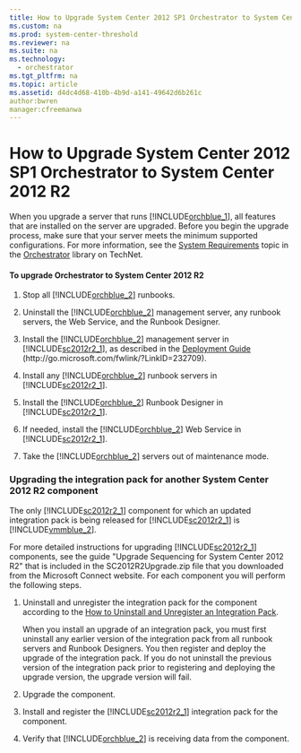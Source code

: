 ```yaml
---
title: How to Upgrade System Center 2012 SP1 Orchestrator to System Center 2012 R2
ms.custom: na
ms.prod: system-center-threshold
ms.reviewer: na
ms.suite: na
ms.technology: 
  - orchestrator
ms.tgt_pltfrm: na
ms.topic: article
ms.assetid: d4dc4d68-410b-4b9d-a141-49642d6b261c
author:bwren
manager:cfreemanwa
---
```

# How to Upgrade System Center 2012 SP1 Orchestrator to System Center 2012 R2
When you upgrade a server that runs [!INCLUDE[orchblue_1](../../orch/deploy/includes/orchblue_1_md.md)], all features that are installed on the server are upgraded. Before you begin the upgrade process, make sure that your server meets the minimum supported configurations. For more information, see the [System Requirements](assetId:///aabe0348-a207-46e4-87df-24aa993df984) topic in the [Orchestrator](http://go.microsoft.com/fwlink/?LinkId=264231) library on TechNet.  
  
#### To upgrade Orchestrator to System Center 2012 R2  
  
1.  Stop all [!INCLUDE[orchblue_2](../../orch/deploy/includes/orchblue_2_md.md)] runbooks.  
  
2.  Uninstall the [!INCLUDE[orchblue_2](../../orch/deploy/includes/orchblue_2_md.md)] management server, any runbook servers, the Web Service, and the Runbook Designer.  
  
3.  Install the [!INCLUDE[orchblue_2](../../orch/deploy/includes/orchblue_2_md.md)] management server in [!INCLUDE[sc2012r2_1](../../om/manage/includes/sc2012r2_1_md.md)], as described in the [Deployment Guide](http://go.microsoft.com/fwlink/?LinkID=232709) \(http:\/\/go.microsoft.com\/fwlink\/?LinkID\=232709\).  
  
4.  Install any [!INCLUDE[orchblue_2](../../orch/deploy/includes/orchblue_2_md.md)] runbook servers in [!INCLUDE[sc2012r2_1](../../om/manage/includes/sc2012r2_1_md.md)].  
  
5.  Install the [!INCLUDE[orchblue_2](../../orch/deploy/includes/orchblue_2_md.md)] Runbook Designer in [!INCLUDE[sc2012r2_1](../../om/manage/includes/sc2012r2_1_md.md)].  
  
6.  If needed, install the [!INCLUDE[orchblue_2](../../orch/deploy/includes/orchblue_2_md.md)] Web Service in [!INCLUDE[sc2012r2_1](../../om/manage/includes/sc2012r2_1_md.md)].  
  
7.  Take the [!INCLUDE[orchblue_2](../../orch/deploy/includes/orchblue_2_md.md)] servers out of maintenance mode.  
  
### Upgrading the integration pack for another System Center 2012 R2 component  
The only [!INCLUDE[sc2012r2_1](../../om/manage/includes/sc2012r2_1_md.md)] component for which an updated integration pack is being released for [!INCLUDE[sc2012r2_1](../../om/manage/includes/sc2012r2_1_md.md)] is [!INCLUDE[vmmblue_2](../../om/manage/includes/vmmblue_2_md.md)].  
  
For more detailed instructions for upgrading [!INCLUDE[sc2012r2_1](../../om/manage/includes/sc2012r2_1_md.md)] components, see the guide "Upgrade Sequencing for System Center 2012 R2" that is included in the SC2012R2Upgrade.zip file that you downloaded from the Microsoft Connect website. For each component you will perform the following steps.  
  
1.  Uninstall and unregister the integration pack for the component according to the [How to Uninstall and Unregister an Integration Pack](../../orch/deploy/How-to-Uninstall-and-Unregister-an-Integration-Pack.md).  
  
    When you install an upgrade of an integration pack, you must first uninstall any earlier version of the integration pack from all runbook servers and Runbook Designers. You then register and deploy the upgrade of the integration pack. If you do not uninstall the previous version of the integration pack prior to registering and deploying the upgrade version, the upgrade version will fail.  
  
2.  Upgrade the component.  
  
3.  Install and register the [!INCLUDE[sc2012r2_1](../../om/manage/includes/sc2012r2_1_md.md)] integration pack for the component.  
  
4.  Verify that [!INCLUDE[orchblue_2](../../orch/deploy/includes/orchblue_2_md.md)] is receiving data from the component.  
  
